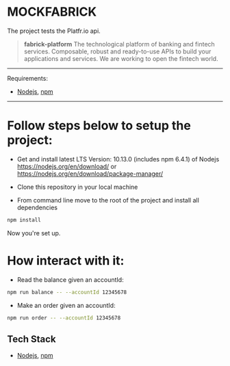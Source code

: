MOCKFABRICK
========

The project tests the Platfr.io api. 

> **fabrick-platform** The technological platform of banking and fintech services.
Composable, robust and ready-to-use APIs to build your applications and services.
We are working to open the fintech world. 

------------
Requirements:
  - [Nodejs][], [npm][]
------------
# Follow steps below to setup the project:

- Get and install latest LTS Version: 10.13.0 (includes npm 6.4.1) of Nodejs https://nodejs.org/en/download/ or https://nodejs.org/en/download/package-manager/

- Clone this repository in your local machine

- From command line move to the root of the project and install all dependencies 
```bash
npm install
```
Now you're set up.

# How interact with it:
- Read the balance given an accountId:
```bash
npm run balance -- --accountId 12345678
```
- Make an order given an accountId:
```bash
npm run order -- --accountId 12345678
```

Tech Stack
----------

  - [Nodejs][], [npm][]

[Nodejs]: http://nodejs.org
[npm]: http://npmjs.com
